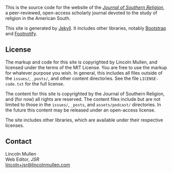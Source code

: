 This is the source code for the website of the [*Journal of Southern
Religion*](http://jsr.fsu.edu), a peer-reviewed, open-access scholarly
journal devoted to the study of religion in the American South.

This site is generated by [Jekyll](http://jekyllrb.com). It includes
other libraries, notably
[Bootstrap](http://twitter.github.com/bootstrap/) and
[Footnotify](http://openideas.ideon.co/2011/footnotify-0-6-5-released).

## License

The markup and code for this site is copyrighted by Lincoln Mullen, and licensed
under the terms of the MIT License. You are free to use the markup for
whatever purpose you wish. In general, this includes all files outside
of the `issues/`, `_posts/`, and other content directories. See the file
`LICENSE-code.txt` for the full license.

The content for this site is copyrighted by the Journal of Southern
Religion, and (for now) all rights are reserved. The content files
include but are not limited to those in the `issues/`, `_posts`, and
`assets/podcast/` directories. In the future this content may be
released under an open-access license.

The site includes other libraries, which are available under their
respective licenses.

## Contact

Lincoln Mullen  
Web Editor, *JSR*  
[lincoln+jsr@lincolnmullen.com](mailto:lincoln+jsr@lincolnmullen.com)
